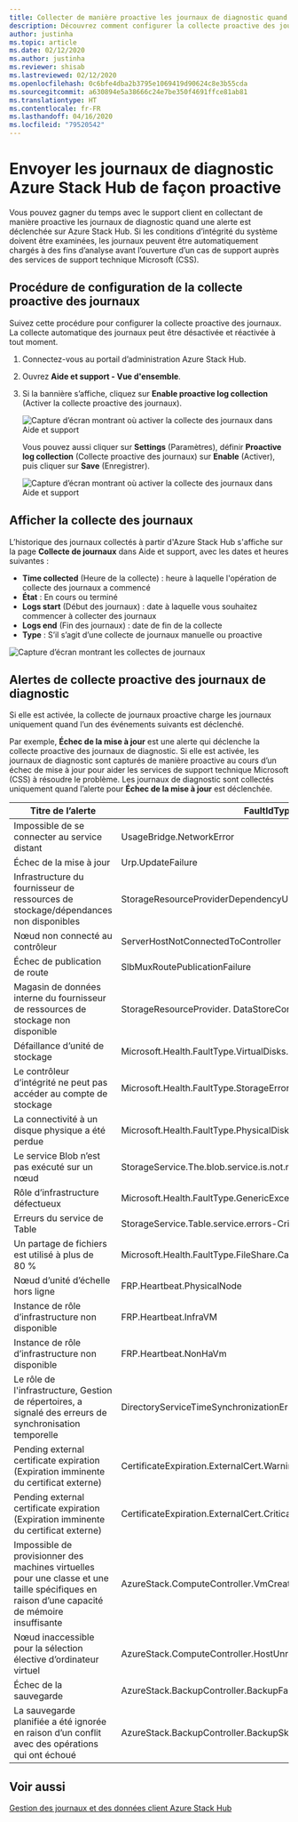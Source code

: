 ```yaml
---
title: Collecter de manière proactive les journaux de diagnostic quand une alerte est déclenchée sur Azure Stack Hub
description: Découvrez comment configurer la collecte proactive des journaux dans Azure Stack Hub Aide et support.
author: justinha
ms.topic: article
ms.date: 02/12/2020
ms.author: justinha
ms.reviewer: shisab
ms.lastreviewed: 02/12/2020
ms.openlocfilehash: 0c6bfe4dba2b3795e1069419d90624c8e3b55cda
ms.sourcegitcommit: a630894e5a38666c24e7be350f4691ffce81ab81
ms.translationtype: HT
ms.contentlocale: fr-FR
ms.lasthandoff: 04/16/2020
ms.locfileid: "79520542"
---
```

# <a name="send-azure-stack-hub-diagnostic-logs-proactively"></a>Envoyer les journaux de diagnostic Azure Stack Hub de façon proactive

Vous pouvez gagner du temps avec le support client en collectant de manière proactive les journaux de diagnostic quand une alerte est déclenchée sur Azure Stack Hub.
Si les conditions d’intégrité du système doivent être examinées, les journaux peuvent être automatiquement chargés à des fins d’analyse avant l’ouverture d’un cas de support auprès des services de support technique Microsoft (CSS). 

## <a name="steps-to-configure-proactive-log-collection"></a>Procédure de configuration de la collecte proactive des journaux

Suivez cette procédure pour configurer la collecte proactive des journaux. La collecte automatique des journaux peut être désactivée et réactivée à tout moment.  

1. Connectez-vous au portail d’administration Azure Stack Hub.
1. Ouvrez **Aide et support - Vue d'ensemble**.
1. Si la bannière s’affiche, cliquez sur **Enable proactive log collection** (Activer la collecte proactive des journaux). 

   ![Capture d’écran montrant où activer la collecte des journaux dans Aide et support](media/azure-stack-help-and-support/banner-enable-automatic-log-collection.png)


   Vous pouvez aussi cliquer sur **Settings** (Paramètres), définir **Proactive log collection** (Collecte proactive des journaux) sur **Enable** (Activer), puis cliquer sur **Save** (Enregistrer).

   ![Capture d’écran montrant où activer la collecte des journaux dans Aide et support](media/azure-stack-help-and-support/settings-enable-automatic-log-collection.png)


## <a name="view-log-collection"></a>Afficher la collecte des journaux

L’historique des journaux collectés à partir d'Azure Stack Hub s'affiche sur la page **Collecte de journaux** dans Aide et support, avec les dates et heures suivantes :

- **Time collected** (Heure de la collecte) : heure à laquelle l'opération de collecte des journaux a commencé
- **État** : En cours ou terminé
- **Logs start** (Début des journaux) : date à laquelle vous souhaitez commencer à collecter des journaux
- **Logs end** (Fin des journaux) : date de fin de la collecte
- **Type** : S’il s’agit d’une collecte de journaux manuelle ou proactive 


![Capture d’écran montrant les collectes de journaux](media/azure-stack-help-and-support/azure-stack-log-collection.png)


## <a name="proactive-diagnostic-log-collection-alerts"></a>Alertes de collecte proactive des journaux de diagnostic 

Si elle est activée, la collecte de journaux proactive charge les journaux uniquement quand l’un des événements suivants est déclenché. 

Par exemple, **Échec de la mise à jour** est une alerte qui déclenche la collecte proactive des journaux de diagnostic. Si elle est activée, les journaux de diagnostic sont capturés de manière proactive au cours d’un échec de mise à jour pour aider les services de support technique Microsoft (CSS) à résoudre le problème. Les journaux de diagnostic sont collectés uniquement quand l’alerte pour **Échec de la mise à jour** est déclenchée. 

|Titre de l’alerte  | FaultIdType|    
|-------------|------------|
|Impossible de se connecter au service distant |  UsageBridge.NetworkError|
|Échec de la mise à jour |    Urp.UpdateFailure   |          
|Infrastructure du fournisseur de ressources de stockage/dépendances non disponibles |  StorageResourceProviderDependencyUnavailable     |     
|Nœud non connecté au contrôleur|  ServerHostNotConnectedToController   |     
|Échec de publication de route |    SlbMuxRoutePublicationFailure | 
|Magasin de données interne du fournisseur de ressources de stockage non disponible |    StorageResourceProvider. DataStoreConnectionFail     |       
|Défaillance d’unité de stockage | Microsoft.Health.FaultType.VirtualDisks.Detached   |      
|Le contrôleur d’intégrité ne peut pas accéder au compte de stockage | Microsoft.Health.FaultType.StorageError |    
|La connectivité à un disque physique a été perdue |    Microsoft.Health.FaultType.PhysicalDisk.LostCommunication    |    
|Le service Blob n’est pas exécuté sur un nœud | StorageService.The.blob.service.is.not.running.on.a.node-Critical | 
|Rôle d’infrastructure défectueux |    Microsoft.Health.FaultType.GenericExceptionFault |        
|Erreurs du service de Table | StorageService.Table.service.errors-Critical |              
|Un partage de fichiers est utilisé à plus de 80 % |    Microsoft.Health.FaultType.FileShare.Capacity.Warning.Infra |       
|Nœud d’unité d’échelle hors ligne | FRP.Heartbeat.PhysicalNode |  
|Instance de rôle d’infrastructure non disponible | FRP.Heartbeat.InfraVM   |    
|Instance de rôle d’infrastructure non disponible  |    FRP.Heartbeat.NonHaVm     |        
|Le rôle de l'infrastructure, Gestion de répertoires, a signalé des erreurs de synchronisation temporelle |  DirectoryServiceTimeSynchronizationError |     
|Pending external certificate expiration (Expiration imminente du certificat externe) |  CertificateExpiration.ExternalCert.Warning |
|Pending external certificate expiration (Expiration imminente du certificat externe) |  CertificateExpiration.ExternalCert.Critical |
|Impossible de provisionner des machines virtuelles pour une classe et une taille spécifiques en raison d’une capacité de mémoire insuffisante |  AzureStack.ComputeController.VmCreationFailure.LowMemory |
|Nœud inaccessible pour la sélection élective d’ordinateur virtuel |  AzureStack.ComputeController.HostUnresponsive | 
|Échec de la sauvegarde  | AzureStack.BackupController.BackupFailedGeneralFault |    
|La sauvegarde planifiée a été ignorée en raison d’un conflit avec des opérations qui ont échoué  | AzureStack.BackupController.BackupSkippedWithFailedOperationFault |   


## <a name="see-also"></a>Voir aussi

[Gestion des journaux et des données client Azure Stack Hub](azure-stack-data-collection.md)





